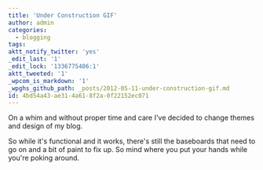 ```yaml
---
title: 'Under Construction GIF'
author: admin
categories:
  - blogging
tags: 
aktt_notify_twitter: 'yes'
_edit_last: '1'
_edit_lock: '1336775406:1'
aktt_tweeted: '1'
_wpcom_is_markdown: '1'
_wpghs_github_path: _posts/2012-05-11-under-construction-gif.md
id: 4bd54a43-ae31-4a61-8f2a-0f22152ec071
---
```

<p>On a whim and without proper time and care I've decided to change themes and design of my blog.</p>
<p>So while it's functional and it works, there's still the baseboards that need to go on and a bit of paint to fix up. So mind where you put your hands while you're poking around.</p>
